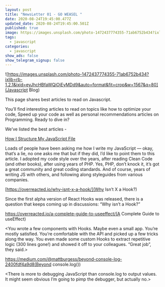 ```yaml
---
layout: post
title: "NewsLetter 01 - GO WEASEL "
date: 2020-08-24T19:45:00.477Z
updated_date: 2020-08-24T19:45:00.501Z
published: true
image: https://images.unsplash.com/photo-1472437774355-71ab6752b434?ixlib=rb-1.2.1&ixid=eyJhcHBfaWQiOjEyMDd9&auto=format&fit=crop&w=1567&q=80
tags:
  - javascript
categories:
  - javascript
show_ads: false
show_telegram_signup: false
---
```

![https://images.unsplash.com/photo-1472437774355-71ab6752b434?ixlib=rb-1.2.1&ixid=eyJhcHBfaWQiOjEyMDd9&auto=format&fit=crop&w=1567&q=80](Javascript Blog)

This page shares best articles to read on Javascript. 

You’ll find interesting articles to read on topics like how to optimize your code, Speed up your code as well as personal recommendations articles on Programming. Ready to dive in? 

We’ve listed the best articles - 

[How I Structure My JavaScript File](https://dev.to/antjanus/how-i-structure-my-javascript-file-2clc)

Loads of people have been asking me how I write my JavaScript — okay, that’s a lie, no one asks me that but if they did, I’d like to point them to this article. I adopted my code style over the years, after reading Clean Code (and other books), after using years of PHP. Yes, PHP, don’t knock it, it’s got a great community and great coding standards. And of course, years of writing JS with others, and following along styleguides from various companies.

[https://overreacted.io/why-isnt-x-a-hook/](Why Isn’t X a Hook?)

Since the first alpha version of React Hooks was released, there is a question that keeps coming up in discussions: “Why isn’t <some other API> a Hook?”

https://overreacted.io/a-complete-guide-to-useeffect/(A Complete Guide to useEffect)

<You wrote a few components with Hooks. Maybe even a small app. You’re mostly satisfied. You’re comfortable with the API and picked up a few tricks along the way. You even made some custom Hooks to extract repetitive logic (300 lines gone!) and showed it off to your colleagues. “Great job”, they said.>

https://medium.com/@mattburgess/beyond-console-log-2400fdf4a9d8(Beyond console.log())

<There is more to debugging JavaScript than console.log to output values. It might seem obvious I’m going to pimp the debugger, but actually no.>